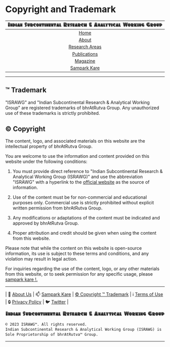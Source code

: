 # **Copyright and Trademark**

| ![ISRAWG Logo](../text_logo.png) |
| :-------------------------------------------------:       |
| [Home](home.md)                                           |
| [About](about.md)                                         |
| [Research Areas](research.md)                             |
| [Publications](../publication/publications.md)            |
| [Magazine](../magazine/magazine.md)                       |
| [Sampark Kare](sampark.md)                                |

___

## ™️ Trademark

"ISRAWG" and "Indian Subcontinental Research & Analytical Working Group" are registered trademarks of bhrAtRutva Group. Any unauthorized use of these trademarks is strictly prohibited.

## ©️ Copyright

The content, logo, and associated materials on this website are the intellectual property of bhrAtRutva Group.

You are welcome to use the information and content provided on this website under the following conditions:

1. You must provide direct reference to "Indian Subcontinental Research & Analytical Working Group (ISRAWG)" and use the abbreviation "ISRAWG" with a hyperlink to the [official website](https://israwg.github.io) as the source of information.

2. Use of the content must be for non-commercial and educational purposes only. Commercial use is strictly prohibited without explicit written permission from bhrAtRutva Group.

3. Any modifications or adaptations of the content must be indicated and approved by bhrAtRutva Group.

4. Proper attribution and credit should be given when using the content from this website.

Please note that while the content on this website is open-source information, its use is subject to these terms and conditions, and any violation may result in legal action.

For inquiries regarding the use of the content, logo, or any other materials from this website, or to seek permission for any specific usage, please [sampark kare !.](sampark.md)

___

| 📝 [About Us](about.md) | 📫 [Sampark Kare](sampark.md) | [© Copyright ™️ Trademark](copyright&trademark.md) | ℹ️  [Terms of Use](termsofuse.md) | 🔒 [Privacy Policy](privacy&policy.md) | 🐦 [Twitter](https://twitter.com/israwg_) |

![Indian Subcontinental Research & Analytical Working Group (ISRAWG)](../text_logo.png)

    © 2023 ISRAWG™️. All rights reserved. 
    Indian Subcontinental Research & Analytical Working Group (ISRAWG) is Sole Proprietorship of bhrAtRutva™️ Group.

___
